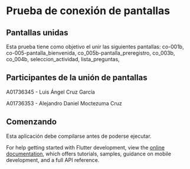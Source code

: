 # Prueba de conexión de pantallas

## Pantallas unidas
Esta prueba tiene como objetivo el unir las siguientes pantallas:
co-001b, co-005-pantalla_bienvenida, co_005b-pantalla_preregistro, co_003b, co_004b, seleccion_actividad, lista_preguntas,

## Participantes de la unión de pantallas

A01736345 - Luis Ángel Cruz García

A01736353 - Alejandro Daniel Moctezuma Cruz

## Comenzando

Esta aplicación debe compilarse antes de poderse ejecutar.

For help getting started with Flutter development, view the
[online documentation](https://docs.flutter.dev/), which offers tutorials,
samples, guidance on mobile development, and a full API reference.
